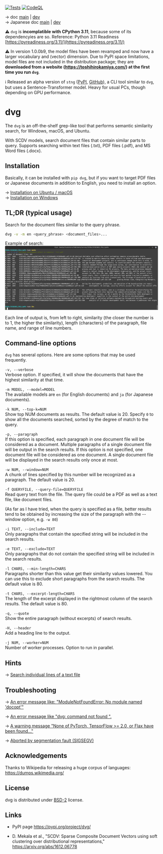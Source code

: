 [![Tests](https://github.com/tos-kamiya/dvg/actions/workflows/tests.yaml/badge.svg)](https://github.com/tos-kamiya/dvg/actions/workflows/tests.yaml) [![CodeQL](https://github.com/tos-kamiya/dvg/actions/workflows/codeql-analysis.yml/badge.svg)](https://github.com/tos-kamiya/dvg/actions/workflows/codeql-analysis.yml)

&rarr; doc [main](https://github.com/tos-kamiya/dvg/) | [dev](https://github.com/tos-kamiya/dvg/tree/dev)  
&rarr; Japanese doc [main](https://github.com/tos-kamiya/dvg/blob/main/README.ja_JP.md) | [dev](https://github.com/tos-kamiya/dvg/blob/dev/README.ja_JP.md)  

⚠️ `dvg` is **incomplatible with CPython 3.11**, because some of its dependencyies are so. Reference: Python 3.11 Readiness [https://pyreadiness.org/3.11/](https://pyreadiness.org/3.11/)  

⚠️ In version 1.0.0b9, the model files have been revamped and now have a larger vocabulary and (vector) dimension. Due to PyPI space limitations, model files are not included in the distribution package; they are **downloaded from a website (https://toshihirokamiya.com/) at the first time you run `dvg`**.  

ℹ️ Released an alpha version of `stng` ([PyPI](https://pypi.org/project/stng/), [GitHub](https://github.com/tos-kamiya/stng/)), a CLI tool similar to `dvg`, but uses a Sentence-Transformer model. Heavy for usual PCs, though depending on GPU performance.  

# dvg

The `dvg` is an off-the-shelf grep-like tool that performs semantic similarity search, for Windows, macOS, and Ubuntu.

With SCDV models, search document files that contain similar parts to query.
Supports searching within text files (.txt), PDF files (.pdf), and MS Word files (.docx).

## Installation

Basically, it can be installed with `pip dvg`, but if you want to target PDF files or Japanese documents in addition to English, you need to install an option.

&rarr; [Installation on Ubuntu / macOS](docs/installation-on-ubuntu.md)  
&rarr; [Installation on Windows](docs/installation-on-windows.md)  

## TL;DR (typical usage)

Search for the document files similar to the query phrase.

```sh
dvg -v -m en <query_phrase> <document_files>...
```

Example of search:  
![](docs/images/run1.png)

Each line of output is, from left to right, similarity (the closer the number is to 1, the higher the similarity), length (characters) of the paragraph, file name, and range of line numbers.

## Command-line options

`dvg` has several options. Here are some options that may be used frequently.

`-v, --verbose`  
Verbose option. If specified, it will show the documents that have the highest similarity at that time.

`-m MODEL, --model=MODEL`  
The available models are `en` (for English documents) and `ja` (for Japanese documents).

`-k NUM, --top-k=NUM`  
Show top NUM documents as results. The default value is 20.
Specify `0` to show all the documents searched, sorted by the degree of match to the query.

`-p, --paragraph`  
If this option is specified, each paragraph in one document file will be considered as a document. Multiple paragraphs of a single document file will be output in the search results.
If this option is not specified, one document file will be considered as one document. A single document file will be displayed in the search results only once at most.

`-w NUM, --window=NUM`  
A chunk of lines specified by this number will be recognized as a paragraph.
The default value is 20.

`-f QUERYFILE, --query-file=QUERYFILE`  
Read query text from the file.
The query file could be a PDF as well as a text file, like document files.

(As far as I have tried, when the query is specified as a file, better results tend to be obtained by increasing the size of the paragraph with the --window option, e.g. `-w 80`)

`-i TEXT, --include=TEXT`  
Only paragraphs that contain the specified string will be included in the search results.

`-e TEXT, --exclude=TEXT`  
Only paragraphs that do not contain the specified string will be included in the search results.

`-l CHARS, --min-length=CHARS`  
Paragraphs shorter than this value get their similarity values lowered. You can use this to exclude short paragraphs from the search results. The default value is 80.

`-t CHARS, --excerpt-length=CHARS`  
The length of the excerpt displayed in the rightmost column of the search results. The default value is 80.

`-q, --quote`  
Show the entire paragraph (without excerpts) of search results.

`-H, --header`  
Add a heading line to the output.

`-j NUM, --worker=NUM`  
Number of worker processes. Option to run in parallel.

## Hints

&rarr; [Search individual lines of a text file](docs/search-individual-lines.md)

## Troubleshooting

&rarr; [An error message like: "ModuleNotFoundError: No module named 'docopt'"](docs/troubleshooting.md#no-docopt)

&rarr; [An error message like "dvg: command not found ".](docs/troubleshooting.md#command-not-found)

&rarr; [A warning message "None of PyTorch, TensorFlow >= 2.0, or Flax have been found..."](docs/troubleshooting.md#none-of-pytorch)

&rarr; [Aborted by segmentation fault (SIGSEGV)](docs/troubleshooting.md#segfault)

## Acknowledgements

Thanks to Wikipedia for releasing a huge corpus of languages:  
https://dumps.wikimedia.org/

## License

dvg is distributed under [BSD-2](https://opensource.org/licenses/BSD-2-Clause) license.

## Links

* PyPI page https://pypi.org/project/dvg/

* D. Mekala et al., "SCDV: Sparse Composite Document Vectors using soft clustering over distributional representations," https://arxiv.org/abs/1612.06778


